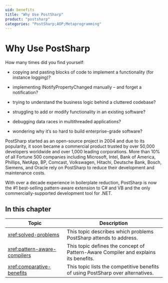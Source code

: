 ```yaml
---
uid: benefits
title: "Why Use PostSharp"
product: "postsharp"
categories: "PostSharp;AOP;Metaprogramming"
---
```

# Why Use PostSharp

How many times did you find yourself:

* copying and pasting blocks of code to implement a functionality (for instance logging)?

* implementing INotifyPropertyChanged manually – and forget a notification?

* trying to understand the business logic behind a cluttered codebase?

* struggling to add or modify functionality in an existing software?

* debugging data races in multithreaded applications?

* wondering why it’s so hard to build enterprise-grade software?

PostSharp started as an open-source project in 2004 and due to its popularity, it soon became a commercial product trusted by over 50,000 developers worldwide and over 1,000 leading corporations. More than 10% of all Fortune 500 companies including Microsoft, Intel, Bank of America, Phillips, NetApp, BP, Comcast, Volkswagen, Hitachi, Deutsche Bank, Bosch, Siemens, and Oracle rely on PostSharp to reduce their development and maintenance costs.

With over a decade experience in boilerplate reduction, PostSharp is now the #1 best-selling pattern-aware extension to C# and VB and the only commercially-supported development tool for .NET.


## In this chapter

| Topic | Description |
|-------|-------------|
| <xref:solved-problems> | This topic describes which problems PostSharp attends to address. |
| <xref:pattern-aware-compilers> | This topic defines the concept of Pattern-Aware Compiler and explains its benefits. |
| <xref:comparative-benefits> | This topic lists the competitive benefits of using PostSharp over alternatives. |

